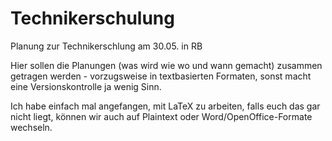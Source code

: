 # Technikerschulung
Planung zur Technikerschlung am 30.05. in RB

Hier sollen die Planungen (was wird wie wo und wann gemacht) zusammen getragen werden - vorzugsweise in textbasierten Formaten, sonst macht eine Versionskontrolle ja wenig Sinn.

Ich habe einfach mal angefangen, mit LaTeX zu arbeiten, falls euch das gar nicht liegt, können wir auch auf Plaintext oder Word/OpenOffice-Formate wechseln.
